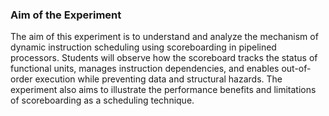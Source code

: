 ### Aim of the Experiment

The aim of this experiment is to understand and analyze the mechanism of dynamic instruction scheduling using scoreboarding in pipelined processors. Students will observe how the scoreboard tracks the status of functional units, manages instruction dependencies, and enables out-of-order execution while preventing data and structural hazards. The experiment also aims to illustrate the performance benefits and limitations of scoreboarding as a scheduling technique.
